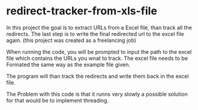 # redirect-tracker-from-xls-file

In this project the goal is to extract URLs from a Excel file, than track all the redirects.
The last step is to write the final redirected url to the excel file again.
(this project was created as a freelancing job)


When running the code, you will be prompted to input the path to the excel file which contains the URLs you wnat to track.
The excel file needs to be Formated the same way as the example file given.

The program will than track the redirects and write them back in the excel file.

The Problem with this code is that it runns very slowly a possible solution for that would be to implement threading.

